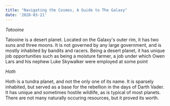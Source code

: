```yaml
---
title: "Navigating the Cosmos, A Guide to The Galaxy"
date: '2020-03-21'
---
```


*Tatooine*

Tatooine is a desert planet. Located on the Galaxy's outer rim, it has two suns and three moons. It is not governed by any large government, and is mostly inhabited by bandits and racers. Being a desert planet, it has unique job opportunities such as being a moisture farmer, a job under which Owen Lars and his nephew Luke Skywalker were employed at some point

*Hoth*

Hoth is a tundra planet, and not the only one of its name. It is sparsely inhabited, but served as a base for the rebellion in the days of Darth Vader. It has unique and sometimes hostile wildlife, as is typical of most planets. There are not many naturally occuring resources, but it proved its worth.